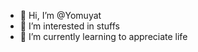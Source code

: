- 👋 Hi, I’m @Yomuyat
- 👀 I’m interested in stuffs
- 🌱 I’m currently learning to appreciate life

<!---
Yomuyat/Yomuyat is a ✨ special ✨ repository because its `README.md` (this file) appears on your GitHub profile.
You can click the Preview link to take a look at your changes.
--->
